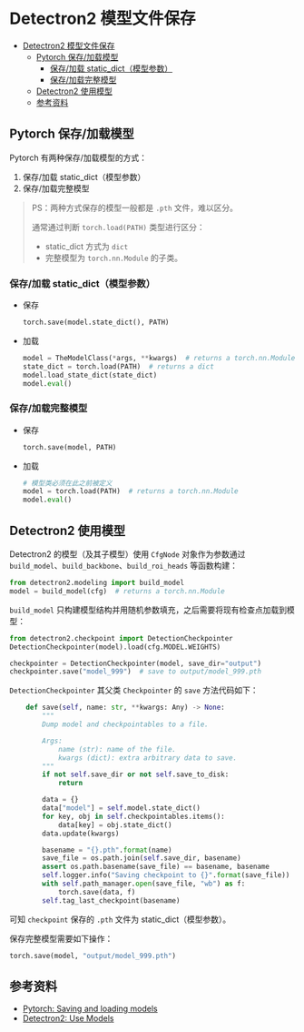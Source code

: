 # Detectron2 模型文件保存

- [Detectron2 模型文件保存](#detectron2-模型文件保存)
  - [Pytorch 保存/加载模型](#pytorch-保存加载模型)
    - [保存/加载 static_dict（模型参数）](#保存加载-static_dict模型参数)
    - [保存/加载完整模型](#保存加载完整模型)
  - [Detectron2 使用模型](#detectron2-使用模型)
  - [参考资料](#参考资料)

## Pytorch 保存/加载模型

Pytorch 有两种保存/加载模型的方式：

1. 保存/加载 static_dict（模型参数）
2. 保存/加载完整模型

> PS：两种方式保存的模型一般都是 `.pth` 文件，难以区分。
>
> 通常通过判断 `torch.load(PATH)` 类型进行区分：
> - static_dict 方式为 `dict`
> - 完整模型为 `torch.nn.Module` 的子类。

### 保存/加载 static_dict（模型参数）

- 保存

    ```python
    torch.save(model.state_dict(), PATH)
    ```

- 加载

    ```python
    model = TheModelClass(*args, **kwargs)  # returns a torch.nn.Module
    state_dict = torch.load(PATH)  # returns a dict
    model.load_state_dict(state_dict)
    model.eval()
    ```

### 保存/加载完整模型

- 保存

    ```python
    torch.save(model, PATH)
    ```

- 加载

    ```python
    # 模型类必须在此之前被定义
    model = torch.load(PATH)  # returns a torch.nn.Module
    model.eval()
    ```

## Detectron2 使用模型

Detectron2 的模型（及其子模型）使用 `CfgNode` 对象作为参数通过 `build_model`、`build_backbone`、`build_roi_heads` 等函数构建：

```python
from detectron2.modeling import build_model
model = build_model(cfg)  # returns a torch.nn.Module
```

`build_model` 只构建模型结构并用随机参数填充，之后需要将现有检查点加载到模型：

```python
from detectron2.checkpoint import DetectionCheckpointer
DetectionCheckpointer(model).load(cfg.MODEL.WEIGHTS)

checkpointer = DetectionCheckpointer(model, save_dir="output")
checkpointer.save("model_999")  # save to output/model_999.pth
```

`DetectionCheckpointer` 其父类 `Checkpointer` 的 `save` 方法代码如下：

```python
    def save(self, name: str, **kwargs: Any) -> None:
        """
        Dump model and checkpointables to a file.

        Args:
            name (str): name of the file.
            kwargs (dict): extra arbitrary data to save.
        """
        if not self.save_dir or not self.save_to_disk:
            return

        data = {}
        data["model"] = self.model.state_dict()
        for key, obj in self.checkpointables.items():
            data[key] = obj.state_dict()
        data.update(kwargs)

        basename = "{}.pth".format(name)
        save_file = os.path.join(self.save_dir, basename)
        assert os.path.basename(save_file) == basename, basename
        self.logger.info("Saving checkpoint to {}".format(save_file))
        with self.path_manager.open(save_file, "wb") as f:
            torch.save(data, f)
        self.tag_last_checkpoint(basename)
```

可知 `checkpoint` 保存的 `.pth` 文件为 static_dict（模型参数）。

保存完整模型需要如下操作：

```python
torch.save(model, "output/model_999.pth")
```

## 参考资料

- [Pytorch: Saving and loading models](https://pytorch.org/tutorials/beginner/saving_loading_models.html)
- [Detectron2: Use Models](https://detectron2.readthedocs.io/en/latest/tutorials/models.html)

